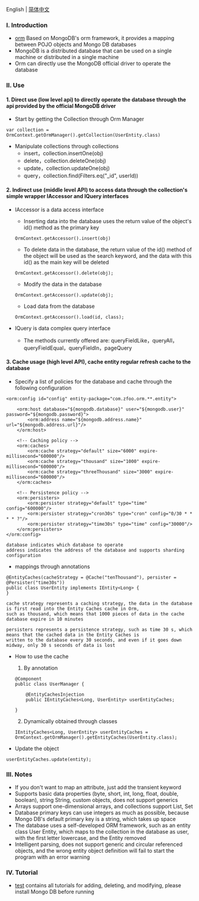 English | [简体中文](./README_CN.md)

### Ⅰ. Introduction

- [orm](https://github.com/zfoo-project/zfoo/blob/main/orm/README.md) Based on MongoDB's orm framework, it provides a
  mapping between POJO objects and Mongo DB databases
- MongoDB is a distributed database that can be used on a single machine or distributed in a single machine
- Orm can directly use the MongoDB official driver to operate the database

### Ⅱ. Use

#### 1. Direct use (low level api) to directly operate the database through the api provided by the official MongoDB driver

- Start by getting the Collection through Orm Manager

```
var collection = OrmContext.getOrmManager().getCollection(UserEntity.class)
```

- Manipulate collections through collections
  - insert，collection.insertOne(obj)
  - delete，collection.deleteOne(obj)
  - update，collection.updateOne(obj)
  - query，collection.find(Filters.eq("_id", userId))

#### 2. Indirect use (middle level API) to access data through the collection's simple wrapper IAccessor and IQuery interfaces

- IAccessor is a data access interface
  - Inserting data into the database uses the return value of the object's id() method as the primary key
  ```
  OrmContext.getAccessor().insert(obj)
  ```
  - To delete data in the database, the return value of the id() method of the object will be used as the search
    keyword, and the data with this id() as the main key will be deleted
  ```
  OrmContext.getAccessor().delete(obj);
  ```
  - Modify the data in the database
  ```
  OrmContext.getAccessor().update(obj);
  ```
  - Load data from the database
  ```
  OrmContext.getAccessor().load(id, class);
  ```

- IQuery is data complex query interface
  - The methods currently offered are: queryFieldLike，queryAll，queryFieldEqual，queryFieldIn，pageQuery

#### 3. Cache usage (high level API), cache entity regular refresh cache to the database

- Specify a list of policies for the database and cache through the following configuration

```
<orm:config id="config" entity-package="com.zfoo.orm.**.entity">

    <orm:host database="${mongodb.database}" user="${mongodb.user}" password="${mongodb.password}">
        <orm:address name="${mongodb.address.name}" url="${mongodb.address.url}"/>
    </orm:host>

    <!-- Caching policy -->
    <orm:caches>
        <orm:cache strategy="default" size="6000" expire-millisecond="600000"/>
        <orm:cache strategy="thousand" size="1000" expire-millisecond="600000"/>
        <orm:cache strategy="threeThousand" size="3000" expire-millisecond="600000"/>
    </orm:caches>

    <!-- Persistence policy -->
    <orm:persisters>
        <orm:persister strategy="default" type="time" config="600000"/>
        <orm:persister strategy="cron30s" type="cron" config="0/30 * * * * ?"/>
        <orm:persister strategy="time30s" type="time" config="30000"/>
    </orm:persisters>
</orm:config>

database indicates which database to operate
address indicates the address of the database and supports sharding configuration
```

- mappings through annotations

```
@EntityCaches(cacheStrategy = @Cache("tenThousand"), persister = @Persister("time30s"))
public class UserEntity implements IEntity<Long> {
}

cache strategy represents a caching strategy, the data in the database is first read into the Entity Caches cache in Orm, 
such as thousand, which means that 1000 pieces of data in the cache database expire in 10 minutes

persisters represents a persistence strategy, such as time 30 s, which means that the cached data in the Entity Caches is 
written to the database every 30 seconds, and even if it goes down midway, only 30 s seconds of data is lost
```

- How to use the cache
  1. By annotation
  ```
  @Component
  public class UserManager {
  
      @EntityCachesInjection
      public IEntityCaches<Long, UserEntity> userEntityCaches;
  
  }
  ```
  2. Dynamically obtained through classes
  ```
  IEntityCaches<Long, UserEntity> userEntityCaches = OrmContext.getOrmManager().getEntityCaches(UserEntity.class);
  ```

- Update the object

```
userEntityCaches.update(entity);
```

### Ⅲ. Notes

- If you don't want to map an attribute, just add the transient keyword
- Supports basic data properties (byte, short, int, long, float, double, boolean), string String, custom objects, does
  not support generics
- Arrays support one-dimensional arrays, and collections support List, Set
- Database primary keys can use integers as much as possible, because Mongo DB's default primary key is a string, which
  takes up space
- The database uses a self-developed ORM framework, such as an entity class User Entity, which maps to the collection in
  the database as user, with the first letter lowercase, and the Entity removed
- Intelligent parsing, does not support generic and circular referenced objects, and the wrong entity object definition
  will fail to start the program with an error warning

### Ⅳ. Tutorial

- [test](https://github.com/zfoo-project/zfoo/tree/main/orm/src/test/java/com/zfoo/orm) contains all tutorials for
  adding, deleting, and modifying, please install Mongo DB before running
